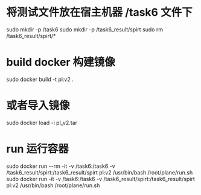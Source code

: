 
# 将测试文件放在宿主机器 /task6 文件下
sudo mkdir -p /task6
sudo mkdir -p /task6_result/spirt
sudo rm /task6_result/spirt/*
<!-- sudo cp *.pcd /task6 -->
# build docker 构建镜像 
sudo docker build -t pl:v2 .
# 或者导入镜像
sudo docker load -i pl_v2.tar
# run 运行容器
sudo docker run --rm -it  -v /task6:/task6 -v /task6_result/spirt:/task6_result/spirt pl:v2 /usr/bin/bash /root/plane/run.sh
sudo docker run  -it  -v /task6:/task6 -v /task6_result/spirt:/task6_result/spirt pl:v2 /usr/bin/bash /root/plane/run.sh
